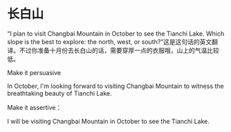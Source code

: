 # 长白山


“I plan to visit Changbai Mountain in October to see the Tianchi Lake. Which slope is the best to explore: the north, west, or south?”这是这句话的英文翻译。不过你准备十月份去长白山的话，需要穿厚一点的衣服哦，山上的气温比较低。

Make it persuasive

In October, I'm looking forward to visiting Changbai Mountain to witness the breathtaking beauty of Tianchi Lake.

Make it assertive：

I will be visiting Changbai Mountain in October to see the Tianchi Lake.